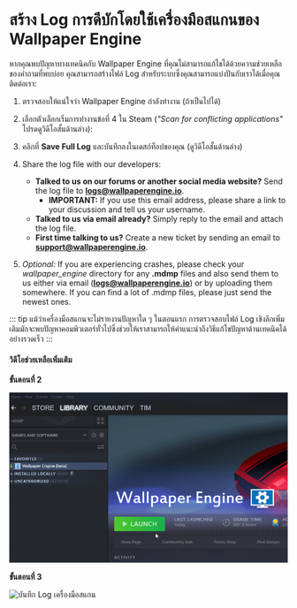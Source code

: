 # สร้าง Log การดีบักโดยใช้เครื่องมือสแกนของ Wallpaper Engine

หากคุณพบปัญหาทางเทคนิคกับ Wallpaper Engine ที่คุณไม่สามารถแก้ไขได้ด้วยความช่วยเหลือของคำถามที่พบบ่อย คุณสามารถสร้างไฟล์ Log สำหรับระบบซึ่งคุณสามารถแบ่งปันกับเราได้เมื่อคุณติดต่อเรา:

1. ตรวจสอบให้แน่ใจว่า Wallpaper Engine กำลังทำงาน (ถ้าเป็นไปได้)
2. เลือกตัวเลือกเริ่มการทำงานข้อที่ 4 ใน Steam (*"Scan for conflicting applications"* โปรดดูวิดีโอสั้นด้านล่าง):
3. คลิกที่ **Save Full Log** และบันทึกลงในเดสก์ท็อปของคุณ (ดูวิดีโอสั้นด้านล่าง)
4. Share the log file with our developers:
    * **Talked to us on our forums or another social media website?** Send the log file to **logs@wallpaperengine.io**.
        * **IMPORTANT:** If you use this email address, please share a link to your discussion and tell us your username.
    * **Talked to us via email already?** Simply reply to the email and attach the log file.
    * **First time talking to us?** Create a new ticket by sending an email to **support@wallpaperengine.io**.

5. *Optional:* If you are experiencing crashes, please check your *wallpaper_engine* directory for any **.mdmp** files and also send them to us either via email (**logs@wallpaperengine.io**) or by uploading them somewhere. If you can find a lot of .mdmp files, please just send the newest ones.

::: tip
แม้ว่าเครื่องมือสแกนจะไม่รายงานปัญหาใด ๆ ในตอนแรก การตรวจสอบไฟล์ Log เชิงลึกเพิ่มเติมมักจะพบปัญหาคอมพิวเตอร์ทั่วไปซึ่งช่วยให้เราสามารถให้คำแนะนำถึงวิธีแก้ไขปัญหาด้านเทคนิคได้อย่างรวดเร็ว
:::

#### วิดีโอช่วยเหลือเพิ่มเติม

**ขั้นตอนที่ 2**

![ตัวเลือกเริ่มการทำงานเครื่องมือสแกน](./scantoollaunch.gif)

**ขั้นตอนที่ 3**

![บันทึก Log เครื่องมือสแกน](./scantoolsave.gif)
